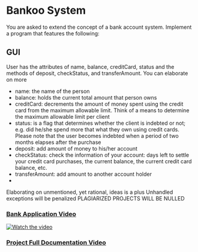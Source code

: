 # Bankoo System
You are asked to extend the concept of a bank account system. Implement a program that features the following:

## GUI
User has the attributes of name, balance, creditCard, status and the methods of deposit, checkStatus, and transferAmount. You can elaborate on more
- name: the name of the person
- balance: holds the current total amount that person owns
- creditCard: decrements the amount of money spent using the credit card from the maximum allowable limit. Think of a means to determine the maximum allowable limit per client
- status: is a flag that determines whether the client is indebted or not; e.g. did he/she spend more that what they own using credit cards. Please note that the user becomes indebted when a period of two months elapses after the purchase
- deposit: add amount of money to his/her account
- checkStatus: check the information of your account: days left to settle your credit card purchases, the current balance, the current credit card balance, etc.
- transferAmount: add amount to another account holder
- 
Elaborating on unmentioned, yet rational, ideas is a plus
Unhandled exceptions will be penalized
PLAGIARIZED PROJECTS WILL BE NULLED   


### [Bank Application Video](https://drive.google.com/file/d/1s9txC3_1hR6OEudSlST5pBa0IF-0l2P1/view?usp=sharing)  
[![Watch the video](https://github.com/Zeyad-Amr/Bank/blob/main/Bank.png)](https://drive.google.com/file/d/1s9txC3_1hR6OEudSlST5pBa0IF-0l2P1/view?usp=sharing)


### [Project Full Documentation Video](https://drive.google.com/file/d/1ibyRVoujPsZmDVbrJsCU9AJwyxjmebf0/view?usp=sharing)
